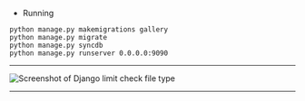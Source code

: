 * Running
```
python manage.py makemigrations gallery
python manage.py migrate
python manage.py syncdb
python manage.py runserver 0.0.0.0:9090
```
---

![Screenshot of Django limit check file type](https://github.com/atyu30/django_limit_file_type/master/myproject/django_limit_file_type.png?raw=true )

---

